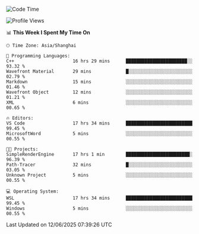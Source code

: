<!--START_SECTION:waka-->
![Code Time](http://img.shields.io/badge/Code%20Time-2%2C986%20hrs%2048%20mins-blue)

![Profile Views](http://img.shields.io/badge/Profile%20Views-0-blue)

📊 **This Week I Spent My Time On** 

```text
🕑︎ Time Zone: Asia/Shanghai

💬 Programming Languages: 
C++                      16 hrs 29 mins      ███████████████████████░░   93.32 % 
Wavefront Material       29 mins             █░░░░░░░░░░░░░░░░░░░░░░░░   02.79 % 
Markdown                 15 mins             ░░░░░░░░░░░░░░░░░░░░░░░░░   01.46 % 
Wavefront Object         12 mins             ░░░░░░░░░░░░░░░░░░░░░░░░░   01.21 % 
XML                      6 mins              ░░░░░░░░░░░░░░░░░░░░░░░░░   00.65 % 

🔥 Editors: 
VS Code                  17 hrs 34 mins      █████████████████████████   99.45 % 
MicrosoftWord            5 mins              ░░░░░░░░░░░░░░░░░░░░░░░░░   00.55 % 

🐱‍💻 Projects: 
SimpleRenderEngine       17 hrs 1 min        ████████████████████████░   96.39 % 
Path-Tracer              32 mins             █░░░░░░░░░░░░░░░░░░░░░░░░   03.05 % 
Unknown Project          5 mins              ░░░░░░░░░░░░░░░░░░░░░░░░░   00.55 % 

💻 Operating System: 
WSL                      17 hrs 34 mins      █████████████████████████   99.45 % 
Windows                  5 mins              ░░░░░░░░░░░░░░░░░░░░░░░░░   00.55 % 
```


 Last Updated on 12/06/2025 07:39:26 UTC
<!--END_SECTION:waka-->